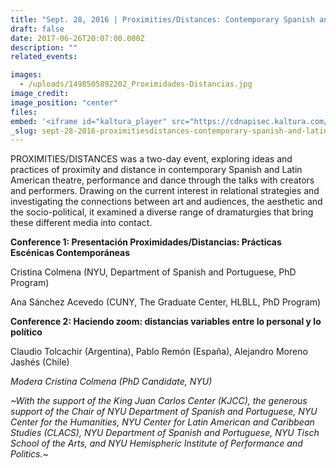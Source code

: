 ```yaml
---
title: "Sept. 28, 2016 | Proximities/Distances: Contemporary Spanish and Latin American Performance Theories and Practices - Conferences 1&2"
draft: false
date: 2017-06-26T20:07:00.000Z
description: ""
related_events:

images:
  - /uploads/1498505892202_Proximidades-Distancias.jpg
image_credit:
image_position: "center"
files:
embed: '<iframe id="kaltura_player" src="https://cdnapisec.kaltura.com/p/1674401/sp/167440100/embedIframeJs/uiconf_id/23435151/partner_id/1674401?iframeembed=true&amp;playerId=kaltura_player&amp;entry_id=1_x64ks7sm&amp;flashvars[akamaiHD.loadingPolicy]=preInitialize&amp;flashvars[akamaiHD.asyncInit]=true&amp;flashvars[twoPhaseManifest]=true&amp;flashvars[streamerType]=hdnetworkmanifest&amp;flashvars[localizationCode]=en&amp;flashvars[leadWithHTML5]=true&amp;flashvars[sideBarContainer.plugin]=true&amp;flashvars[sideBarContainer.position]=left&amp;flashvars[sideBarContainer.clickToClose]=true&amp;flashvars[chapters.plugin]=true&amp;flashvars[chapters.layout]=vertical&amp;flashvars[chapters.thumbnailRotator]=false&amp;flashvars[streamSelector.plugin]=true&amp;flashvars[EmbedPlayer.SpinnerTarget]=videoHolder&amp;flashvars[dualScreen.plugin]=true&amp;flashvars[LeadWithHLSOnFlash]=true&amp;&amp;wid=1_0s3d80e8" width="400" height="300" allowfullscreen="" webkitallowfullscreen="" mozallowfullscreen="" frameborder="0" title="Kaltura Player"></iframe>'
_slug: sept-28-2016-proximitiesdistances-contemporary-spanish-and-latin-american-performance-theories-and-practices-conferences-12
---
```


PROXIMITIES/DISTANCES was a two-day event, exploring ideas and practices of proximity and distance in contemporary Spanish and Latin American theatre, performance and dance through the talks with creators and performers. Drawing on the current interest in relational strategies and investigating the connections between art and audiences, the aesthetic and the socio-political, it examined a diverse range of dramaturgies that bring these different media into contact.

**Conference 1: Presentación Proximidades/Distancias: Prácticas Escénicas Contemporáneas**

Cristina Colmena (NYU, Department of Spanish and Portuguese, PhD Program)

Ana Sánchez Acevedo (CUNY, The Graduate Center, HLBLL, PhD Program)

**Conference 2: Haciendo zoom: distancias variables entre lo personal y lo político**

Claudio Tolcachir (Argentina), Pablo Remón (España), Alejandro Moreno Jashés (Chile)

_Modera Cristina Colmena (PhD Candidate, NYU)_

_~With the support of the King Juan Carlos Center (KJCC), the generous support of the Chair of NYU Department of Spanish and Portuguese, NYU Center for the Humanities, NYU Center for Latin American and Caribbean Studies (CLACS), NYU Department of Spanish and Portuguese, NYU Tisch School of the Arts, and NYU Hemispheric Institute of Performance and Politics.~_

